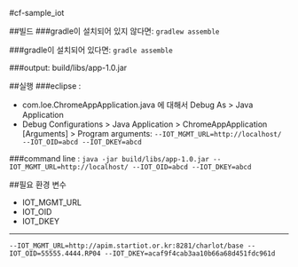#cf-sample_iot

##빌드
###gradle이 설치되어 있지 않다면: 
`gradlew assemble`

###gradle이 설치되어 있다면: 
`gradle assemble`

###output: 
 build/libs/app-1.0.jar


##실행
###eclipse :
+ com.loe.ChromeAppApplication.java 에 대해서 Debug As > Java Application
+ Debug Configurations > Java Application > ChromeAppApplication 
   [Arguments] > Program arguments:
   `--IOT_MGMT_URL=http://localhost/ --IOT_OID=abcd --IOT_DKEY=abcd`

###command line :
 `java -jar build/libs/app-1.0.jar --IOT_MGMT_URL=http://localhost/ --IOT_OID=abcd --IOT_DKEY=abcd`


##필요 환경 변수
+ IOT_MGMT_URL
+ IOT_OID
+ IOT_DKEY


---
`--IOT_MGMT_URL=http://apim.startiot.or.kr:8281/charlot/base --IOT_OID=55555.4444.RP04 --IOT_DKEY=acaf9f4cab3aa10b66a68d451fdc961d`

